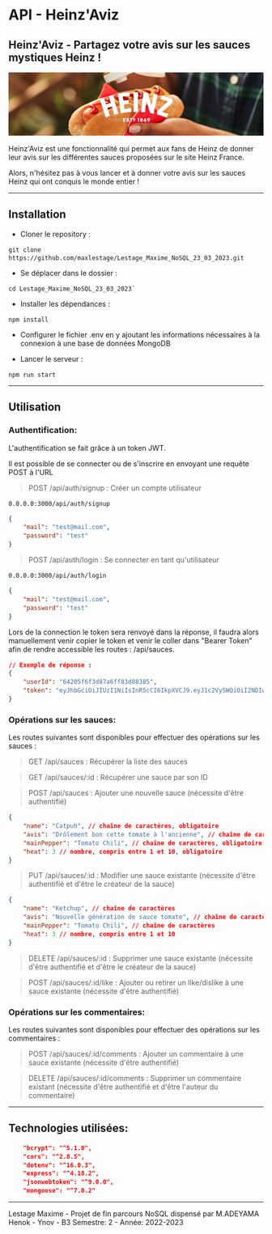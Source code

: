# API - Heinz'Aviz

## Heinz'Aviz - Partagez votre avis sur les sauces mystiques Heinz !

![Heinz](https://github.com/maxlestage/Lestage_Maxime_NoSQL_23_03_2023/blob/master/img/MUSTARD-hot-dog-MASTER.jpg?raw=true)

Heinz'Aviz est une fonctionnalité qui permet aux fans de Heinz de donner leur avis sur les différentes sauces proposées sur le site Heinz France.

Alors, n'hésitez pas à vous lancer et à donner votre avis sur les sauces Heinz qui ont conquis le monde entier !

---

## Installation

- Cloner le repository :

```shell
git clone https://github.com/maxlestage/Lestage_Maxime_NoSQL_23_03_2023.git
```

- Se déplacer dans le dossier :

```shell
cd Lestage_Maxime_NoSQL_23_03_2023`
```

- Installer les dépendances :

```shell
npm install
```

- Configurer le fichier .env en y ajoutant les informations nécessaires à la connexion à une base de données MongoDB

- Lancer le serveur :

```shell
npm run start
```

---

## Utilisation

### Authentification:

L'authentification se fait grâce à un token JWT.

Il est possible de se connecter ou de s'inscrire en envoyant une requête POST à l'URL

> POST /api/auth/signup : Créer un compte utilisateur

```http
0.0.0.0:3000/api/auth/signup
```

```json
{
	"mail": "test@mail.com",
	"password": "test"
}
```

> POST /api/auth/login : Se connecter en tant qu'utilisateur

```http
0.0.0.0:3000/api/auth/login
```

```json
{
	"mail": "test@mail.com",
	"password": "test"
}
```

Lors de la connection le token sera renvoyé dans la réponse, il faudra alors manuellement venir copier le token et venir le coller dans "Bearer Token" afin de rendre accessible les routes : /api/sauces.

```json
// Exemple de réponse :
{
	"userId": "64205f6f3d87a6ff83d88385",
	"token": "eyJhbGciOiJIUzI1NiIsInR5cCI6IkpXVCJ9.eyJ1c2VySWQiOiI2NDIwNWY2ZjNkODdhNmZmODNkODgzODUiLCJpYXQiOjE2Nzk4NDMzMDksImV4cCI6MTY3OTkyOTcwOX0.jHGsLjQq8m6ZWccUxQVaBlBeEPw8kSerDj05x1TJ7p8"
}
```

### Opérations sur les sauces:

Les routes suivantes sont disponibles pour effectuer des opérations sur les sauces :

> GET /api/sauces : Récupérer la liste des sauces

> GET /api/sauces/:id : Récupérer une sauce par son ID

> POST /api/sauces : Ajouter une nouvelle sauce (nécessite d'être authentifié)

```json
{
	"name": "Catpuh", // chaîne de caractères, obligatoire
	"avis": "Drôlement bon cette tomate à l'ancienne", // chaîne de caractères, obligatoire
	"mainPepper": "Tomato Chili", // chaîne de caractères, obligatoire
	"heat": 3 // nombre, compris entre 1 et 10, obligatoire
}
```

> PUT /api/sauces/:id : Modifier une sauce existante (nécessite d'être authentifié et d'être le créateur de la sauce)

```json
{
	"name": "Ketchup", // chaîne de caractères
	"avis": "Nouvelle génération de sauce tomate", // chaîne de caractères
	"mainPepper": "Tomato Chili", // chaîne de caractères
	"heat": 3 // nombre, compris entre 1 et 10
}
```

> DELETE /api/sauces/:id : Supprimer une sauce existante (nécessite d'être authentifié et d'être le créateur de la sauce)

> POST /api/sauces/:id/like : Ajouter ou retirer un like/dislike à une sauce existante (nécessite d'être authentifié)

### Opérations sur les commentaires:

Les routes suivantes sont disponibles pour effectuer des opérations sur les commentaires :

> POST /api/sauces/:id/comments : Ajouter un commentaire à une sauce existante (nécessite d'être authentifié)

> DELETE /api/sauces/:id/comments : Supprimer un commentaire existant (nécessite d'être authentifié et d'être l'auteur du commentaire)

---

## Technologies utilisées:

```json
	"bcrypt": "^5.1.0",
	"cors": "^2.8.5",
	"dotenv": "^16.0.3",
	"express": "^4.18.2",
	"jsonwebtoken": "^9.0.0",
	"mongoose": "^7.0.2"
```

---

Lestage Maxime - Projet de fin parcours NoSQL dispensé par M.ADEYAMA Henok - Ynov - B3 Semestre: 2 - Année: 2022-2023
